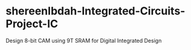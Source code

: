 # shereenIbdah-Integrated-Circuits-Project-IC
Design 8-bit CAM using 9T SRAM for Digital Integrated Design
